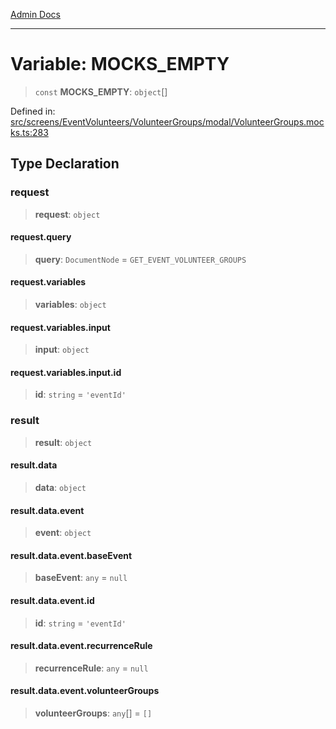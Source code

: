 [Admin Docs](/)

---

# Variable: MOCKS_EMPTY

> `const` **MOCKS_EMPTY**: `object`[]

Defined in: [src/screens/EventVolunteers/VolunteerGroups/modal/VolunteerGroups.mocks.ts:283](https://github.com/PalisadoesFoundation/talawa-admin/blob/main/src/screens/EventVolunteers/VolunteerGroups/modal/VolunteerGroups.mocks.ts#L283)

## Type Declaration

### request

> **request**: `object`

#### request.query

> **query**: `DocumentNode` = `GET_EVENT_VOLUNTEER_GROUPS`

#### request.variables

> **variables**: `object`

#### request.variables.input

> **input**: `object`

#### request.variables.input.id

> **id**: `string` = `'eventId'`

### result

> **result**: `object`

#### result.data

> **data**: `object`

#### result.data.event

> **event**: `object`

#### result.data.event.baseEvent

> **baseEvent**: `any` = `null`

#### result.data.event.id

> **id**: `string` = `'eventId'`

#### result.data.event.recurrenceRule

> **recurrenceRule**: `any` = `null`

#### result.data.event.volunteerGroups

> **volunteerGroups**: `any`[] = `[]`
